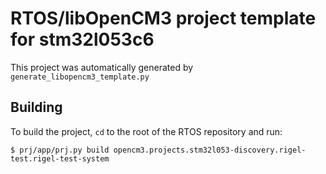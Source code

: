 # RTOS/libOpenCM3 project template for stm32l053c6

This project was automatically generated by `generate_libopencm3_template.py`

## Building

To build the project, `cd` to the root of the RTOS repository and run:

    $ prj/app/prj.py build opencm3.projects.stm32l053-discovery.rigel-test.rigel-test-system